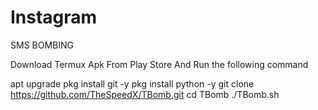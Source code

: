 # Instagram
SMS BOMBING

Download Termux Apk From Play Store
And Run the following command

apt upgrade
pkg install git -y 
pkg install python -y 
git clone https://github.com/TheSpeedX/TBomb.git
cd TBomb
./TBomb.sh


